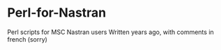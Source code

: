 # Perl-for-Nastran
Perl scripts for MSC Nastran users
Written years ago, with comments in french (sorry)
